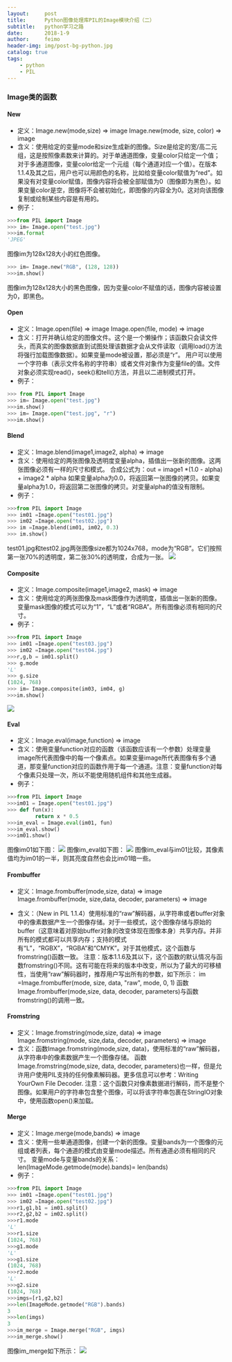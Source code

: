 ```yaml
---
layout:     post
title:      Python图像处理库PIL的Image模块介绍（二）
subtitle:   python学习之路
date:       2018-1-9
author:     feimo
header-img: img/post-bg-python.jpg
catalog: true
tags:
    - python
    - PIL
---
```

### Image类的函数
#### New
- 定义：Image.new(mode,size) ⇒ image
   Image.new(mode, size, color) ⇒ image
- 含义：使用给定的变量mode和size生成新的图像。Size是给定的宽/高二元组，这是按照像素数来计算的。对于单通道图像，变量color只给定一个值；对于多通道图像，变量color给定一个元组（每个通道对应一个值）。在版本1.1.4及其之后，用户也可以用颜色的名称，比如给变量color赋值为“red”。如果没有对变量color赋值，图像内容将会被全部赋值为0（图像即为黑色）。如果变量color是空，图像将不会被初始化，即图像的内容全为0。这对向该图像复制或绘制某些内容是有用的。
- 例子：
```python
>>>from PIL import Image
>>> im= Image.open("test.jpg")
>>>im.format
'JPEG'
```
图像im为128x128大小的红色图像。
```python
>>> im= Image.new("RGB", (128, 128))
>>>im.show()
```
图像im为128x128大小的黑色图像，因为变量color不赋值的话，图像内容被设置为0，即黑色。

#### Open

- 定义：Image.open(file) ⇒ image
  Image.open(file, mode) ⇒ image
- 含义：打开并确认给定的图像文件。这个是一个懒操作；该函数只会读文件头，而真实的图像数据直到试图处理该数据才会从文件读取（调用load()方法将强行加载图像数据）。如果变量mode被设置，那必须是“r”。
用户可以使用一个字符串（表示文件名称的字符串）或者文件对象作为变量file的值。文件对象必须实现read()，seek()和tell()方法，并且以二进制模式打开。
- 例子：
```python
>>> from PIL import Image
>>> im= Image.open("test.jpg")
>>>im.show()
>>> im= Image.open("test.jpg", "r")
>>>im.show()
```
#### Blend

- 定义：Image.blend(image1,image2, alpha) ⇒ image
- 含义：使用给定的两张图像及透明度变量alpha，插值出一张新的图像。这两张图像必须有一样的尺寸和模式。
合成公式为：out = image1 *(1.0 - alpha) + image2 * alpha
如果变量alpha为0.0，将返回第一张图像的拷贝。如果变量alpha为1.0，将返回第二张图像的拷贝。对变量alpha的值没有限制。
- 例子：
```python
>>>from PIL import Image
>>> im01 =Image.open("test01.jpg")
>>> im02 =Image.open("test02.jpg")
>>> im =Image.blend(im01, im02, 0.3)
>>> im.show()
```
test01.jpg和test02.jpg两张图像size都为1024x768，mode为“RGB”。它们按照第一张70%的透明度，第二张30%的透明度，合成为一张。
![](https://i.imgur.com/CnSIFGF.png)

#### Composite

- 定义：Image.composite(image1,image2, mask) ⇒ image
- 含义：使用给定的两张图像及mask图像作为透明度，插值出一张新的图像。变量mask图像的模式可以为“1”，“L”或者“RGBA”。所有图像必须有相同的尺寸。
- 例子：
```python
>>>from PIL import Image
>>> im01 =Image.open("test03.jpg")
>>> im02 =Image.open("test04.jpg")
>>>r,g,b = im01.split()
>>> g.mode
'L'
>>> g.size
(1024, 768)
>>> im= Image.composite(im03, im04, g)
>>>im.show()
```
![](https://i.imgur.com/BMJ50b9.png)

#### Eval

- 定义：Image.eval(image,function) ⇒ image
- 含义：使用变量function对应的函数（该函数应该有一个参数）处理变量image所代表图像中的每一个像素点。如果变量image所代表图像有多个通道，那变量function对应的函数作用于每一个通道。注意：变量function对每个像素只处理一次，所以不能使用随机组件和其他生成器。
- 例子：
```python
>>>from PIL import Image
>>>im01 = Image.open("test01.jpg")
>>> def fun(x):
         return x * 0.5
>>>im_eval = Image.eval(im01, fun)
>>>im_eval.show()
>>>im01.show()
```
图像im01如下图：
![](https://i.imgur.com/IiJaedi.png)
图像im_eval如下图：
![](https://i.imgur.com/grK9hf5.png)
图像im_eval与im01比较，其像素值均为im01的一半，则其亮度自然也会比im01暗一些。

#### Frombuffer

- 定义：Image.frombuffer(mode,size, data) ⇒ image
  Image.frombuffer(mode, size,data, decoder, parameters) ⇒ image

- 含义：（New in PIL 1.1.4）使用标准的“raw”解码器，从字符串或者buffer对象中的像素数据产生一个图像存储。对于一些模式，这个图像存储与原始的buffer（这意味着对原始buffer对象的改变体现在图像本身）共享内存。并非所有的模式都可以共享内存；支持的模式有“L”，“RGBX”，“RGBA”和“CMYK”。对于其他模式，这个函数与fromstring()函数一致。
注意：版本1.1.6及其以下，这个函数的默认情况与函数fromstring()不同。这有可能在将来的版本中改变，所以为了最大的可移植性，当使用“raw”解码器时，推荐用户写出所有的参数，如下所示：
im =Image.frombuffer(mode, size, data, "raw", mode, 0, 1)
函数Image.frombuffer(mode,size, data, decoder, parameters)与函数fromstring()的调用一致。

#### Fromstring

- 定义：Image.fromstring(mode,size, data) ⇒ image
  Image.fromstring(mode, size,data, decoder, parameters) ⇒ image
- 含义：函数Image.fromstring(mode,size, data)，使用标准的“raw”解码器，从字符串中的像素数据产生一个图像存储。
函数Image.fromstring(mode,size, data, decoder, parameters)也一样，但是允许用户使用PIL支持的任何像素解码器。更多信息可以参考：Writing YourOwn File Decoder.
注意：这个函数只对像素数据进行解码，而不是整个图像。如果用户的字符串包含整个图像，可以将该字符串包裹在StringIO对象中，使用函数open()来加载。

####  Merge

- 定义：Image.merge(mode,bands) ⇒ image
- 含义：使用一些单通道图像，创建一个新的图像。变量bands为一个图像的元组或者列表，每个通道的模式由变量mode描述。所有通道必须有相同的尺寸。
变量mode与变量bands的关系：
len(ImageMode.getmode(mode).bands)= len(bands)
- 例子：
```python
>>>from PIL import Image
>>> im01 =Image.open("test01.jpg")
>>> im02 =Image.open("test02.jpg")
>>>r1,g1,b1 = im01.split()
>>>r2,g2,b2 = im02.split()
>>>r1.mode
'L'
>>>r1.size
(1024, 768)
>>>g1.mode
'L'
>>>g1.size
(1024, 768)
>>>r2.mode
'L'
>>>g2.size
(1024, 768)
>>>imgs=[r1,g2,b2]
>>>len(ImageMode.getmode("RGB").bands)
3
>>>len(imgs)
3
>>>im_merge = Image.merge("RGB", imgs)
>>>im_merge.show()
```
图像im_merge如下所示：
![](https://i.imgur.com/Q5FEU96.png)